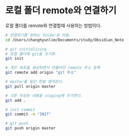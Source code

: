 # 로컬 폴더 remote와 연결하기

로컬 폴더를 remote와 연결할때 사용하는 방법이다.

```bash
# 연결하기를 원하는 folder로 이동.
cd /Users/changhyunlim/Documents/study/Obsidian_Note

# git initializing
# 로컬 폴더에 git을 초기화
git init

# 개인 레포를 생성하면서 만들어진 remote 주소 등록
git remote add origin "git 주소"

# master를 일단 한벙 땡겨온다.
git pull origin master

# 기존 작성된 내용을 staging에 추가한다.
git add .

# init commit
git commit -m "INIT"

# git push
git push origin master
```